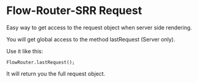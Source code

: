 # Flow-Router-SRR Request

Easy way to get access to the request object when server side rendering.

You will get global access to the method lastRequest (Server only).

Use it like this:

```
FlowRouter.lastRequest();
```

It will return you the full request object.